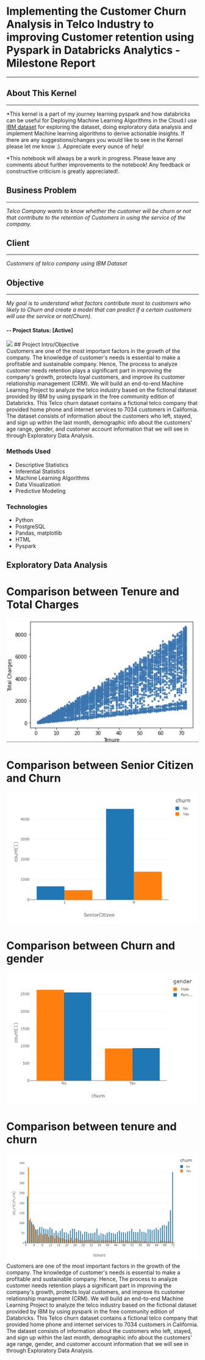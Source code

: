 # Implementing the Customer Churn Analysis in Telco Industry to improving Customer retention using Pyspark in Databricks Analytics - Milestone Report
***
## About This Kernel
***

*This kernel is a part of my journey learning pyspark and how databricks can be useful for Deploying Machine Learning Algorithms in the Cloud.I use [IBM dataset](https://community.ibm.com/community/user/businessanalytics/blogs/steven-macko/2019/07/11/telco-customer-churn-1113) for exploring the dataset, doing exploratory data analysis and implement Machine learning algorithms to derive actionable insights. If there are any suggestions/changes you would like to see in the Kernel please let me know :). Appreciate every ounce of help!

*This notebook will always be a work in progress. Please leave any comments about further improvements to the notebook! Any feedback or constructive criticism is greatly appreciated!.

## Business Problem
***
*Telco Company wants to know whether the customer will be churn or not that contribute to the retention of Customers in using the service of the company.*

## Client
***
*Customers of telco company using IBM Dataset*

## Objective
***
*My goal is to understand what factors contribute most to customers who likely to Churn and create a model that can predict if a certain customers will use the service or not(Churn).*



#### -- Project Status: [Active]
<img src="https://static1.squarespace.com/static/5144a1bde4b033f38036b7b9/t/56ab72ebbe7b96fafe9303f5/1454076676264/"/>
## Project Intro/Objective</br>
Customers are one of the most important factors in the growth of the company. The knowledge of customer's needs is essential to make a profitable and sustainable company. Hence, The process to analyze customer needs retention plays a significant part in improving the company's growth, protects loyal customers, and improve its customer relationship management (CRM). We will build an end-to-end Machine Learning Project to analyze the telco industry based on the fictional dataset provided by IBM by using pyspark in the free community edition of Databricks. This Telco churn dataset contains a fictional telco company that provided home phone and internet services to 7034 customers in California. The dataset consists of information about the customers who left, stayed, and sign up within the last month, demographic info about the customers' age range, gender, and customer account information that we will see in through Exploratory Data Analysis.

### Methods Used
* Descriptive Statistics
* Inferential Statistics
* Machine Learning Algorithms 
* Data Visualization
* Predictive Modeling

### Technologies
* Python
* PostgreSQL
* Pandas, matplotlib
* HTML
* Pyspark



## Exploratory Data Analysis 
# Comparison between Tenure and Total Charges
![Comparison between Tenure and Total Charges](https://github.com/naiborhujosua/Telco_Churn_Analysis/blob/main/output0.jpeg)
# Comparison between Senior Citizen and Churn
![Comparison between Senior Citizen and Churn](https://github.com/naiborhujosua/Telco_Churn_Analysis/blob/main/output1.png)
# Comparison between Churn and gender 
![Comparison between Churn and gender ](https://github.com/naiborhujosua/Telco_Churn_Analysis/blob/main/output2.png)

# Comparison between tenure and churn
![Comparison between tenure and churn](https://github.com/naiborhujosua/Telco_Churn_Analysis/blob/main/output3.png)<br>
Customers are one of the most important factors in the growth of the company. The knowledge of customer's needs is essential to make a profitable and sustainable company. Hence, The process to analyze customer needs retention plays a significant part in improving the company's growth, protects loyal customers, and improve its customer relationship management (CRM). We will build an end-to-end Machine Learning Project to analyze the telco industry based on the fictional dataset provided by IBM by using pyspark in the free community edition of Databricks. This Telco churn dataset contains a fictional telco company that provided home phone and internet services to 7034 customers in California. The dataset consists of information about the customers who left, stayed, and sign up within the last month, demographic info about the customers' age range, gender, and customer account information that we will see in through Exploratory Data Analysis.
